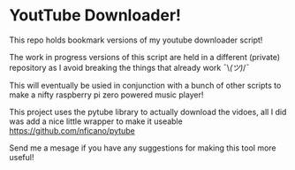 # YoutTube Downloader!
This repo holds bookmark versions of my youtube downloader script!

The work in progress versions of this script are held in a different (private) repository as I avoid breaking the things that already work ¯\\_(ツ)_/¯

This will eventually be usied in conjunction with a bunch of other scripts to make a nifty raspberry pi zero powered music player!

This project uses the pytube library to actually download the vidoes, all I did was add a nice little wrapper to make it useable
https://github.com/nficano/pytube

Send me a mesage if you have any suggestions for making this tool more useful!